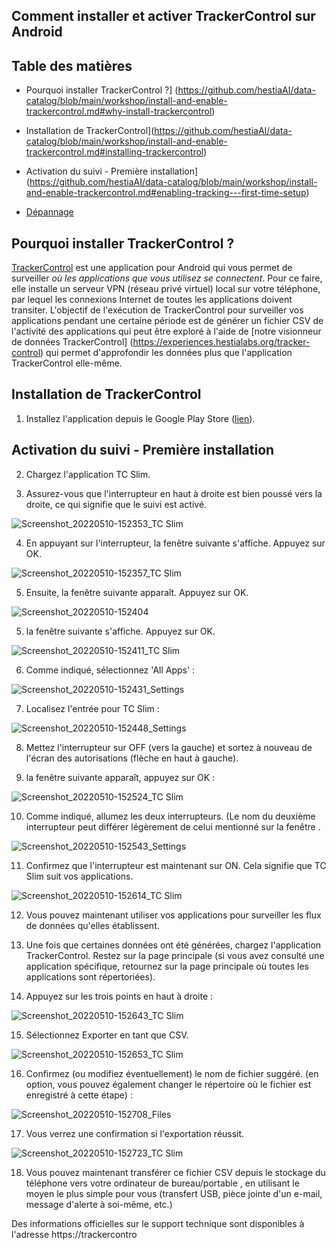 ## Comment installer et activer TrackerControl sur Android



## Table des matières



- Pourquoi installer TrackerControl ?] (https://github.com/hestiaAI/data-catalog/blob/main/workshop/install-and-enable-trackercontrol.md#why-install-trackercontrol)

- Installation de TrackerControl](https://github.com/hestiaAI/data-catalog/blob/main/workshop/install-and-enable-trackercontrol.md#installing-trackercontrol)

- Activation du suivi - Première installation](https://github.com/hestiaAI/data-catalog/blob/main/workshop/install-and-enable-trackercontrol.md#enabling-tracking---first-time-setup)

- [Dépannage](https://github.com/hestiaAI/data-catalog/blob/main/workshop/install-and-enable-trackercontrol.md#troubleshooting)



## Pourquoi installer TrackerControl ?



[TrackerControl](https://trackercontrol.org/) est une application pour Android qui vous permet de surveiller *où les applications que vous utilisez se connectent*. Pour ce faire, elle installe un serveur VPN (réseau privé virtuel) local sur votre téléphone, par lequel les connexions Internet de toutes les applications doivent transiter. L'objectif de l'exécution de TrackerControl pour surveiller vos applications pendant une certaine période est de générer un fichier CSV de l'activité des applications qui peut être exploré à l'aide de [notre visionneur de données TrackerControl] (https://experiences.hestialabs.org/tracker-control) qui permet d'approfondir les données plus que l'application TrackerControl elle-même.



## Installation de TrackerControl



1. Installez l'application depuis le  Google Play Store ([lien](https://play.google.com/store/apps/details?id=net.kollnig.missioncontrol.play)).



## Activation du suivi - Première installation



2. Chargez l'application TC Slim.

3. Assurez-vous que l'interrupteur en haut à droite est bien poussé vers la droite, ce qui signifie que le suivi est activé.



![Screenshot_20220510-152353_TC Slim](https://user-images.githubusercontent.com/1473244/167657241-e8de1700-fd13-4840-b338-b9c6182f4bf7.jpg)



4. En appuyant sur l'interrupteur, la fenêtre suivante s'affiche. Appuyez sur OK.



![Screenshot_20220510-152357_TC Slim](https://user-images.githubusercontent.com/1473244/167657386-c2fd044a-b3fa-4705-8d9a-3e785bb07238.jpg)



5. Ensuite, la fenêtre  suivante apparaît. Appuyez sur OK.



![Screenshot_20220510-152404](https://user-images.githubusercontent.com/1473244/167656551-505dbb33-e2bd-44aa-b4af-e5abe4681ac1.jpg)



5. la fenêtre suivante s'affiche. Appuyez sur OK.



![Screenshot_20220510-152411_TC Slim](https://user-images.githubusercontent.com/1473244/167656602-60955893-dc84-4714-90a6-57c9f66cc739.jpg)



6. Comme indiqué, sélectionnez 'All Apps' :



![Screenshot_20220510-152431_Settings](https://user-images.githubusercontent.com/1473244/167656739-d5019140-1805-4b3e-8b87-1556b21b02f7.jpg)



7. Localisez l'entrée pour TC Slim :



![Screenshot_20220510-152448_Settings](https://user-images.githubusercontent.com/1473244/167656836-3a55d932-5fe9-4be9-8d2d-9ae12a9668df.jpg)



8. Mettez l'interrupteur sur OFF (vers la gauche) et sortez à nouveau de l'écran des autorisations (flèche en haut à gauche).



9. la fenêtre  suivante apparaît, appuyez sur OK :



![Screenshot_20220510-152524_TC Slim](https://user-images.githubusercontent.com/1473244/167656911-6c48311b-3753-469d-ba5f-1176abc7c200.jpg)



10. Comme indiqué, allumez les deux interrupteurs. (Le nom du deuxième interrupteur peut différer légèrement de celui mentionné sur la fenêtre .



![Screenshot_20220510-152543_Settings](https://user-images.githubusercontent.com/1473244/167657010-740d92f3-46ca-4812-9b2f-ad9b362c6fa3.jpg)



11. Confirmez que l'interrupteur est maintenant sur ON. Cela signifie que TC Slim suit vos applications.



![Screenshot_20220510-152614_TC Slim](https://user-images.githubusercontent.com/1473244/167657086-d995890a-addb-4324-a1cc-53b37b9dffdc.jpg)



12. Vous pouvez maintenant utiliser vos applications pour surveiller les flux de données qu'elles établissent. 





13. Une fois que certaines données ont été générées, chargez l'application TrackerControl. Restez sur la page principale (si vous avez consulté une application spécifique, retournez sur la page principale où toutes les applications sont répertoriées).







14. Appuyez sur les trois points en haut à droite :







![Screenshot_20220510-152643_TC Slim](https://user-images.githubusercontent.com/1473244/167659210-758efce6-7fe4-4e07-b3d0-c98deb3ba6e4.jpg)







15. Sélectionnez Exporter en tant que CSV.







![Screenshot_20220510-152653_TC Slim](https://user-images.githubusercontent.com/1473244/167659281-a1286b22-7bae-4397-8136-3269932b34bf.jpg)







16. Confirmez (ou modifiez éventuellement) le nom de fichier suggéré. (en option, vous pouvez également changer le répertoire où le fichier est enregistré à cette étape) :







![Screenshot_20220510-152708_Files](https://user-images.githubusercontent.com/1473244/167659411-a6b8ea19-e2ef-47c6-a19b-749ca3f6bc75.jpg)







17. Vous verrez une confirmation si l'exportation réussit.







![Screenshot_20220510-152723_TC Slim](https://user-images.githubusercontent.com/1473244/167659472-bd5de113-5fbf-4089-a8ce-4558d27cd367.jpg)







18. Vous pouvez maintenant transférer ce fichier CSV depuis le stockage du téléphone vers votre ordinateur de bureau/portable , en utilisant le moyen le plus simple pour vous (transfert USB, pièce jointe d'un e-mail, message d'alerte à soi-même, etc.) 



Des informations officielles sur le support technique sont disponibles à l'adresse https://trackercontro
